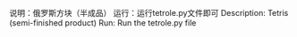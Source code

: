 说明：俄罗斯方块（半成品）
运行：运行tetrole.py文件即可
Description: Tetris (semi-finished product)
Run: Run the tetrole.py file
